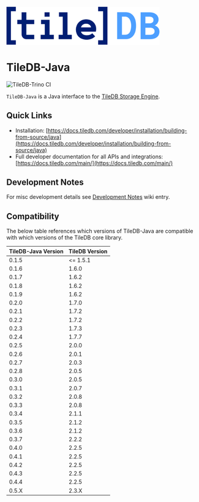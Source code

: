 <a href="https://tiledb.com"><img src="https://github.com/TileDB-Inc/TileDB/raw/dev/doc/source/_static/tiledb-logo_color_no_margin_@4x.png" alt="TileDB logo" width="400"></a>

# TileDB-Java
![TileDB-Trino CI](https://github.com/TileDB-Inc/TileDB-Java/actions/workflows/github_actions.yml/badge.svg)

`TileDB-Java` is a Java interface to the [TileDB Storage Engine](https://github.com/TileDB-Inc/TileDB).

## Quick Links

- Installation: [https://docs.tiledb.com/developer/installation/building-from-source/java](https://docs.tiledb.com/developer/installation/building-from-source/java)
- Full developer documentation for all APIs and integrations: [https://docs.tiledb.com/main/](https://docs.tiledb.com/main/)

## Development Notes

For misc development details see [Development Notes](https://github.com/TileDB-Inc/TileDB-Java/wiki/Developer-Notes) wiki entry.

## Compatibility

The below table references which versions of TileDB-Java are compatible with which versions of the TileDB core library.

|TileDB-Java Version|TileDB Version|
|-----------------|--------------|
| 0.1.5 | <= 1.5.1 |
| 0.1.6 | 1.6.0    |
| 0.1.7 | 1.6.2    |
| 0.1.8 | 1.6.2    |
| 0.1.9 | 1.6.2    |
| 0.2.0 | 1.7.0    |
| 0.2.1 | 1.7.2    |
| 0.2.2 | 1.7.2    |
| 0.2.3 | 1.7.3    |
| 0.2.4 | 1.7.7    |
| 0.2.5 | 2.0.0    |
| 0.2.6 | 2.0.1    |
| 0.2.7 | 2.0.3    |
| 0.2.8 | 2.0.5    |
| 0.3.0 | 2.0.5    |
| 0.3.1 | 2.0.7    |
| 0.3.2 | 2.0.8    |
| 0.3.3 | 2.0.8    |
| 0.3.4 | 2.1.1    |
| 0.3.5 | 2.1.2    |
| 0.3.6 | 2.1.2    |
| 0.3.7 | 2.2.2    |
| 0.4.0 | 2.2.5    |
| 0.4.1 | 2.2.5    |
| 0.4.2 | 2.2.5    |
| 0.4.3 | 2.2.5    |
| 0.4.4 | 2.2.5    |
| 0.5.X | 2.3.X    |

